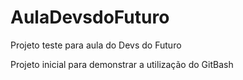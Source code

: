 # AulaDevsdoFuturo
Projeto teste para aula do Devs do Futuro


Projeto inicial para demonstrar a utilização do GitBash
